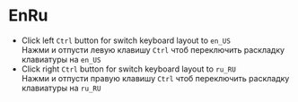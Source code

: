 # EnRu
- Click left `Ctrl` button for switch keyboard layout to `en_US`<br>
Нажми и отпусти левую клавишу `Ctrl` чтоб переключить раскладку клавиатуры на `en_US`
- Click right `Ctrl` button for switch keyboard layout to `ru_RU`<br>
Нажми и отпусти правую клавишу `Ctrl` чтоб переключить раскладку клавиатуры на `ru_RU`
